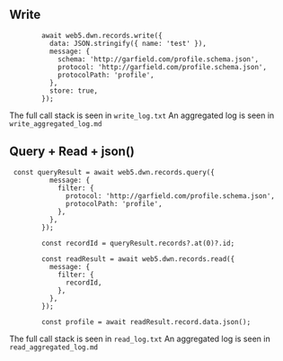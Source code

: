 ## Write

```
        await web5.dwn.records.write({
          data: JSON.stringify({ name: 'test' }),
          message: {
            schema: 'http://garfield.com/profile.schema.json',
            protocol: 'http://garfield.com/profile.schema.json',
            protocolPath: 'profile',
          },
          store: true,
        });
```

The full call stack is seen in `write_log.txt`
An aggregated log is seen in `write_aggregated_log.md`

## Query + Read + json()

```
 const queryResult = await web5.dwn.records.query({
          message: {
            filter: {
              protocol: 'http://garfield.com/profile.schema.json',
              protocolPath: 'profile',
            },
          },
        });

        const recordId = queryResult.records?.at(0)?.id;

        const readResult = await web5.dwn.records.read({
          message: {
            filter: {
              recordId,
            },
          },
        });

        const profile = await readResult.record.data.json();
```

The full call stack is seen in `read_log.txt`
An aggregated log is seen in `read_aggregated_log.md`